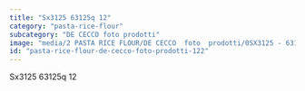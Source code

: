 ```yaml
---
title: "Sx3125 63125q 12"
category: "pasta-rice-flour"
subcategory: "DE CECCO foto prodotti"
image: "media/2 PASTA RICE FLOUR/DE CECCO  foto  prodotti/0SX3125 - 63125Q-12.jpg"
id: "pasta-rice-flour-de-cecco-foto-prodotti-122"
---
```


Sx3125 63125q 12
